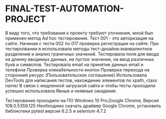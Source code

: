 # FINAL-TEST-AUTOMATION-PROJECT
В виду того, что требования к проекту требуют уточнения, мной был применен метод Ad hoc тестирования.
Тест 001  - это авторизация на сайте.
Начиная с теста 002 по 017 проверка регистрации на сайте.
При тестиролвании я использовала методы тест-дизайна:эквивалентное разделение и анализ граничных значений.
Тестировала поля для ввода на длинну вводимых данных, на пустое значение, на ввод различных букв и символов.
Тестировала email на принятие данных email и телефона
Проверка кликабельности кнопок
Проверка перехода на сторонний ресурс (Пользовательское соглашение)
Использовала DevTools для написания тестов, нахождение элементов по xpath, class name/
В связи с медленной загрузкой сайта и чтобы тесты проходили успешно использовала Явные и неявные ожидания.

Тестирование проходило на ПО Windows 10 Pro,Google Chrome, Версия 108.0.5359.125
Необходимо скачать драйвер Google Chromе, установить библиотеки pytest версия 6.2.5 и selenium 4.7.2  
